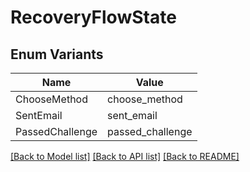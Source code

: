 # RecoveryFlowState

## Enum Variants

| Name | Value |
|---- | -----|
| ChooseMethod | choose_method |
| SentEmail | sent_email |
| PassedChallenge | passed_challenge |


[[Back to Model list]](../README.md#documentation-for-models) [[Back to API list]](../README.md#documentation-for-api-endpoints) [[Back to README]](../README.md)


